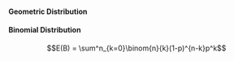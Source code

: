 #### Geometric Distribution



#### Binomial Distribution
$$E(B) = \sum^n_{k=0}\binom{n}{k}(1-p)^{n-k}p^k$$


